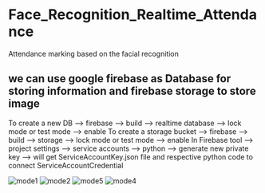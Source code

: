 # Face_Recognition_Realtime_Attendance
Attendance marking based on the facial recognition


## we can use google firebase as Database for storing information and firebase storage to store image

To create a new DB --> firebase  --> build --> realtime database --> lock mode or test mode --> enable
To create a storage bucket --> firebase  --> build --> storage --> lock mode or test mode --> enable 
In Firebase tool --> project settings --> service accounts --> python --> generate new private key --> will get ServiceAccountKey.json file and respective 
python code to connect ServiceAccountCredential

![mode1](https://user-images.githubusercontent.com/59825357/235623762-6b1bc1d2-8b85-4f0e-a032-56626336884c.png)
![mode2](https://user-images.githubusercontent.com/59825357/235623789-3d660075-06b5-4ce0-8596-5c6901cb4bca.png)
![mode5](https://user-images.githubusercontent.com/59825357/235623818-084dc712-df64-4c8f-9d4c-b7fca9864193.png)
![mode4](https://user-images.githubusercontent.com/59825357/235623846-46e68eb7-925d-4247-8734-fa5445e87ead.png)
